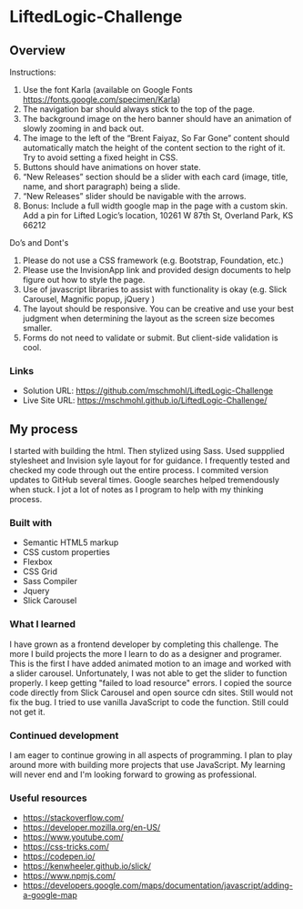 # LiftedLogic-Challenge

## Overview

Instructions:

1. Use the font Karla (available on Google Fonts https://fonts.google.com/specimen/Karla)
2. The navigation bar should always stick to the top of the page.
3. The background image on the hero banner should have an animation of slowly zooming in and back out.
4. The image to the left of the “Brent Faiyaz, So Far Gone” content should automatically match the height of the content section to the right of it. Try to avoid setting a fixed height in CSS.
5. Buttons should have animations on hover state.
6. “New Releases” section should be a slider with each card (image, title, name, and short paragraph) being a slide.
7. “New Releases” slider should be navigable with the arrows.
8. Bonus: Include a full width google map in the page with a custom skin. Add a pin for Lifted Logic’s location, 10261 W 87th St, Overland Park, KS 66212

Do’s and Dont's 

1. Please do not use a CSS framework (e.g. Bootstrap, Foundation, etc.)
2. Please use the InvisionApp link and provided design documents to help figure out how to style the page.
3. Use of javascript libraries to assist with functionality is okay (e.g. Slick Carousel, Magnific popup, jQuery )
4. The layout should be responsive. You can be creative and use your best judgment when determining the layout as the screen size becomes smaller.
5. Forms do not need to validate or submit. But client-side validation is cool.

### Links

- Solution URL: https://github.com/mschmohl/LiftedLogic-Challenge
- Live Site URL: https://mschmohl.github.io/LiftedLogic-Challenge/

## My process

I started with building the html. Then stylized using Sass. Used suppplied stylesheet and Invision syle layout for for guidance. I frequently tested and checked my code through out the entire process. I commited version updates to GitHub several times. Google searches helped tremendously when stuck. I jot a lot of notes as I program to help with my thinking process.

### Built with

- Semantic HTML5 markup
- CSS custom properties
- Flexbox
- CSS Grid
- Sass Compiler
- Jquery
- Slick Carousel

### What I learned

I have grown as a frontend developer by completing this challenge. The more I build projects the more I learn to do as a designer and programer. This is the first I have added animated motion to an image and worked with a slider carousel. Unfortunately, I was not able to get the slider to function properly. I keep getting "failed to load resource" errors. I copied the source code directly from Slick Carousel and open source cdn sites. Still would not fix the bug. I tried to use vanilla JavaScript to code the function. Still could not get it.

### Continued development

I am eager to continue growing in all aspects of programming. I plan to play around more with building more projects that use JavaScript. My learning will never end and I'm looking forward to growing as professional.

### Useful resources

- https://stackoverflow.com/
- https://developer.mozilla.org/en-US/
- https://www.youtube.com/
- https://css-tricks.com/
- https://codepen.io/
- https://kenwheeler.github.io/slick/
- https://www.npmjs.com/
- https://developers.google.com/maps/documentation/javascript/adding-a-google-map
